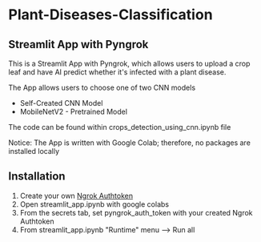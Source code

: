 # Plant-Diseases-Classification 

## Streamlit App with Pyngrok

This is a Streamlit App with Pyngrok, which allows users to upload a crop leaf and have AI predict whether it's infected with a plant disease.

The App allows users to choose one of two CNN models 
- Self-Created CNN Model
- MobileNetV2 - Pretrained Model

The code can be found within crops_detection_using_cnn.ipynb file

Notice: The App is written with Google Colab; therefore, no packages are installed locally

## Installation 

1. Create your own [Ngrok Authtoken](https://dashboard.ngrok.com/get-started/setup)
2. Open streamlit_app.ipynb with google colabs
3. From the secrets tab, set pyngrok_auth_token with your created Ngrok Authtoken
4. From streamlit_app.ipynb "Runtime" menu --> Run all

